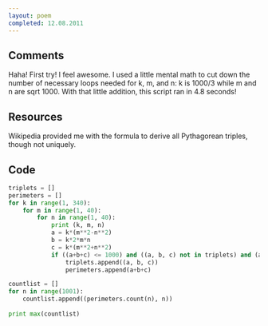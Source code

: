 ```yaml
---
layout: poem
completed: 12.08.2011
---
```


## Comments

Haha! First try! I feel awesome. I used a little mental math to cut down the
number of necessary loops needed for k, m, and n: k is 1000/3 while m and n are
sqrt 1000. With that little addition, this script ran in 4.8 seconds!

## Resources

Wikipedia provided me with the formula to derive all Pythagorean triples,
though not uniquely.

## Code

```python
triplets = []
perimeters = []
for k in range(1, 340):
	for m in range(1, 40):
		for n in range(1, 40):
			print (k, m, n)
			a = k*(m**2-n**2)
			b = k*2*m*n
			c = k*(m**2+n**2)
			if ((a+b+c) <= 1000) and ((a, b, c) not in triplets) and (a > 0):
				triplets.append((a, b, c))
				perimeters.append(a+b+c)

countlist = []
for n in range(1001):
	countlist.append((perimeters.count(n), n))
	
print max(countlist)
```
